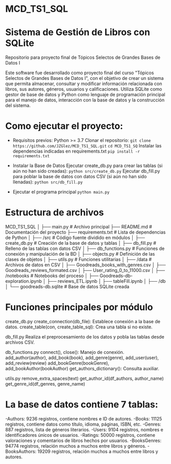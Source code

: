 # MCD_TS1_SQL
# Sistema de Gestión de Libros con SQLite
Repositorio para proyecto final de Tópicos Selectos de Grandes Bases de Datos I

Este software fue desarrollado como proyecto final del curso "Tópicos Selectos de Grandes Bases de Datos I", con el objetivo de crear un sistema que permita almacenar, consultar y modificar información relacionada con libros, sus autores, géneros, usuarios y calificaciones. Utiliza SQLite como gestor de base de datos y Python como lenguaje de programación principal para el manejo de datos, interacción con la base de datos y la construcción del sistema.

# Como ejecutar el proyecto:
- Requisitos previos:
 Python >= 3.7
Clonar el repositorio:
```git clone https://github.com/JZGlez/MCD_TS1_SQL.git```
```cd MCD_TS1_SQ```
Instalar las dependencias indicadas en requirements.txt
  ```pip install -r requirements.txt```

- Instalar la Base de Datos
Ejecutar create_db.py para crear las tablas (si aún no han sido creadas):
  ```python src/create_db.py```
Ejecutar db_fill.py para poblar la base de datos con datos CSV (si aún no han sido llenadas):
  ```python src/db_fill.py```

- Ejecutar el programa principal
  ```python main.py```

# Estructura de archivos 
MCD_TS1_SQL
│
├── main.py                    # Archivo principal
├── README.md                  # Documentación del proyecto
├── requirements.txt           # Lista de dependencias de Python
│
├── /src                       # Código fuente dividido en módulos
│   ├── create_db.py           # Creación de la base de datos y tablas
│   ├── db_fill.py             # Relleno de las tablas con datos CSV
│   ├── db_functions.py        # Funciones de conexión y manipulación de la BD
│   ├── objects.py             # Definición de las clases de objetos
│   ├── utils.py               # Funciones utilitarias
│
├── /data                      # Archivos de datos en CSV
│   ├── Goodreads_books_with_genres.csv
│   ├── Goodreads_reviews_formated.csv
│   ├── User_rating_0_to_11000.csv
│
├── /notebooks                # Notebooks del proceso
│   ├── Goodreads-db-exploration.ipynb
│   ├── reviews_ETL.ipynb
│   ├── tableFill.ipynb
│
├── /db
│   └── goodreads-db.sqlite    # Base de datos SQLite creada

# Funciones principales por módulo
create_db.py
  create_connection(db_file): Establece conexión a la base de datos.
  create_table(con, create_table_sql): Crea una tabla si no existe.

db_fill.py
  Realiza el preprocesamiento de los datos y pobla las tablas desde archivos CSV.

db_functions.py
  connect(), close(): Manejo de conexión.
  add_author(author), add_book(book), add_genre(genre), add_user(user), add_review(review)
  add_bookGenre(bookGenre), add_bookAuthor(bookAuthor)
  get_authors_dictionary(): Consulta auxiliar.

utils.py
  remove_extra_spaces(text)
  get_author_id(df_authors, author_name)
  get_genre_id(df_genres, genre_name)


# La base de datos contiene 7 tablas:

-Authors: 9236 registros, contiene nombres e ID de autores.
-Books: 11125 registros, contiene datos como título, idioma, páginas, ISBN, etc.
-Genres: 887 registros, lista de géneros literarios.
-Users: 9104 registros, nombres e identificadores únicos de usuarios.
-Ratings: 50000 registros, contiene valoraciones y comentarios de libros hechos por usuarios.
-BooksGenres: 94774 registros, relación muchos a muchos entre libros y géneros.
-BooksAuthors: 19209 registros, relación muchos a muchos entre libros y autores.